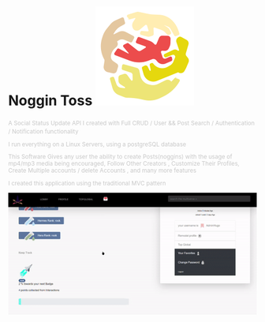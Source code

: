 # Noggin Toss <img src="https://github.com/hug0sh0t/Noggin__Toss/blob/master/tossiteh/toss.png"/>
<small style="color:#c8c8c8">
A Social Status Update API I created with Full CRUD / User && Post Search / Authentication / Notification functionality 

I run everything on a Linux Servers, using a postgreSQL database

This Software Gives any user the ability to create Posts(noggins)  with the usage of mp4/mp3 media being encouraged,
Follow Other Creators , Customize Their Profiles, Create Multiple accounts / delete Accounts , and many more features    


I created this application using the traditional MVC pattern 

 </small>
<img src="https://github.com/hug0sh0t/Noggin__Toss/blob/master/tossiteh/truegif.gif"/>
